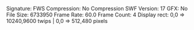 Signature: FWS
Compression: No Compression
SWF Version: 17
GFX: No
File Size: 6733950
Frame Rate: 60.0
Frame Count: 4
Display rect: 0,0 => 10240,9600 twips | 0,0 => 512,480 pixels
